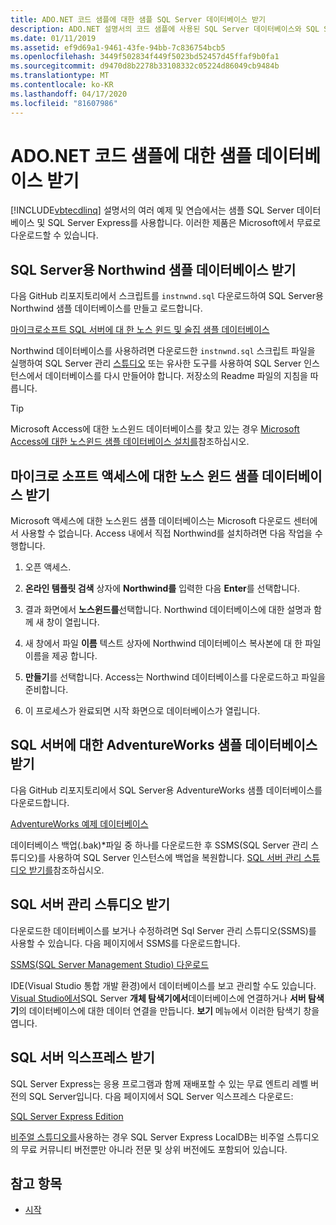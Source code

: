 ```yaml
---
title: ADO.NET 코드 샘플에 대한 샘플 SQL Server 데이터베이스 받기
description: ADO.NET 설명서의 코드 샘플에 사용된 SQL Server 데이터베이스와 SQL Server 및 관리 도구 다운로드
ms.date: 01/11/2019
ms.assetid: ef9d69a1-9461-43fe-94bb-7c836754bcb5
ms.openlocfilehash: 3449f502834f449f5023bd52457d45ffaf9b0fa1
ms.sourcegitcommit: d9470d8b2278b33108332c05224d86049cb9484b
ms.translationtype: MT
ms.contentlocale: ko-KR
ms.lasthandoff: 04/17/2020
ms.locfileid: "81607986"
---
```

# <a name="get-the-sample-databases-for-adonet-code-samples"></a>ADO.NET 코드 샘플에 대한 샘플 데이터베이스 받기

[!INCLUDE[vbtecdlinq](../../../../../../includes/vbtecdlinq-md.md)] 설명서의 여러 예제 및 연습에서는 샘플 SQL Server 데이터베이스 및 SQL Server Express를 사용합니다. 이러한 제품은 Microsoft에서 무료로 다운로드할 수 있습니다.

## <a name="get-the-northwind-sample-database-for-sql-server"></a>SQL Server용 Northwind 샘플 데이터베이스 받기

다음 GitHub 리포지토리에서 스크립트를 `instnwnd.sql` 다운로드하여 SQL Server용 Northwind 샘플 데이터베이스를 만들고 로드합니다.

[마이크로소프트 SQL 서버에 대 한 노스 윈드 및 술집 샘플 데이터베이스](https://github.com/Microsoft/sql-server-samples/tree/master/samples/databases/northwind-pubs)

Northwind 데이터베이스를 사용하려면 다운로드한 `instnwnd.sql` 스크립트 파일을 실행하여 SQL Server 관리 [스튜디오](#get_ssms) 또는 유사한 도구를 사용하여 SQL Server 인스턴스에서 데이터베이스를 다시 만들어야 합니다. 저장소의 Readme 파일의 지침을 따릅니다.

> [!TIP]
> Microsoft Access에 대한 노스윈드 데이터베이스를 찾고 있는 경우 [Microsoft Access에 대한 노스윈드 샘플 데이터베이스 설치를](#northwind_access)참조하십시오.

## <a name="get-the-northwind-sample-database-for-microsoft-access"></a><a name="northwind_access"></a>마이크로 소프트 액세스에 대한 노스 윈드 샘플 데이터베이스 받기

Microsoft 액세스에 대한 노스윈드 샘플 데이터베이스는 Microsoft 다운로드 센터에서 사용할 수 없습니다. Access 내에서 직접 Northwind를 설치하려면 다음 작업을 수행합니다.

1. 오픈 액세스.

1. **온라인 템플릿 검색** 상자에 **Northwind를** 입력한 다음 **Enter**를 선택합니다.

1. 결과 화면에서 **노스윈드를**선택합니다. Northwind 데이터베이스에 대한 설명과 함께 새 창이 열립니다.

1. 새 창에서 파일 **이름** 텍스트 상자에 Northwind 데이터베이스 복사본에 대 한 파일 이름을 제공 합니다.

1. **만들기**를 선택합니다. Access는 Northwind 데이터베이스를 다운로드하고 파일을 준비합니다.

1. 이 프로세스가 완료되면 시작 화면으로 데이터베이스가 열립니다.

## <a name="get-the-adventureworks-sample-database-for-sql-server"></a>SQL 서버에 대한 AdventureWorks 샘플 데이터베이스 받기

다음 GitHub 리포지토리에서 SQL Server용 AdventureWorks 샘플 데이터베이스를 다운로드합니다.

[AdventureWorks 예제 데이터베이스](https://github.com/Microsoft/sql-server-samples/releases/tag/adventureworks)

데이터베이스 백업(.bak)\*파일 중 하나를 다운로드한 후 SSMS(SQL Server 관리 스튜디오)를 사용하여 SQL Server 인스턴스에 백업을 복원합니다. [SQL 서버 관리 스튜디오 받기를](#get_ssms)참조하십시오.

## <a name="get-sql-server-management-studio"></a><a name="get_ssms"></a>SQL 서버 관리 스튜디오 받기
다운로드한 데이터베이스를 보거나 수정하려면 Sql Server 관리 스튜디오(SSMS)를 사용할 수 있습니다. 다음 페이지에서 SSMS를 다운로드합니다.

[SSMS(SQL Server Management Studio) 다운로드](/sql/ssms/download-sql-server-management-studio-ssms)

IDE(Visual Studio 통합 개발 환경)에서 데이터베이스를 보고 관리할 수도 있습니다. [Visual Studio에서](https://www.visualstudio.com/downloads/?utm_medium=microsoft&utm_source=docs.microsoft.com&utm_campaign=button+cta&utm_content=download+vs2019)SQL Server **개체 탐색기에서**데이터베이스에 연결하거나 **서버 탐색기**의 데이터베이스에 대한 데이터 연결을 만듭니다. **보기** 메뉴에서 이러한 탐색기 창을 엽니다.

## <a name="get-sql-server-express"></a><a name="get_sql"></a>SQL 서버 익스프레스 받기

SQL Server Express는 응용 프로그램과 함께 재배포할 수 있는 무료 엔트리 레벨 버전의 SQL Server입니다. 다음 페이지에서 SQL Server 익스프레스 다운로드:
  
[SQL Server Express Edition](https://www.microsoft.com/sql-server/sql-server-editions-express)

[비주얼 스튜디오를](https://www.visualstudio.com/downloads/?utm_medium=microsoft&utm_source=docs.microsoft.com&utm_campaign=button+cta&utm_content=download+vs2019)사용하는 경우 SQL Server Express LocalDB는 비주얼 스튜디오의 무료 커뮤니티 버전뿐만 아니라 전문 및 상위 버전에도 포함되어 있습니다.  

## <a name="see-also"></a>참고 항목

- [시작](getting-started.md)
